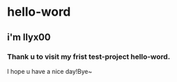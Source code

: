 # hello-word
## i'm llyx00
### Thank u to visit my frist test-project hello-word.
I hope u have a nice day!Bye~
